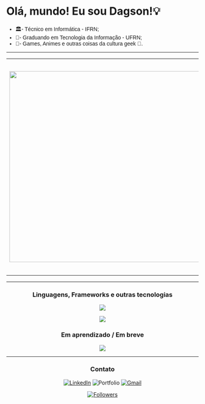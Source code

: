  # Olá, mundo! Eu sou Dagson!💡
<ul style="font-family: Arial, sans-serif">
    <li>🏛️- Técnico em Informática - IFRN;</li>
    <li>🤖- Graduando em Tecnologia da Informação - UFRN;</li>
    <li>🚀- Games, Animes e outras coisas da cultura geek 🖖.</li>
</ul>

<div align = "center">

---

  <table>
    <tr>
        <td><img width="500px" align="center" src="https://github-readme-stats.vercel.app/api?username=Dags0n&theme=dark" /></td>
        <td><img width="560px" align="center" src="https://github-readme-stats.vercel.app/api/top-langs/?username=Dags0n&hide=html&layout=compact&theme=dark" /></td>
    </tr>   
  </table>

---

### Linguagens, Frameworks e outras tecnologias
<p>
  <a href="https://skillicons.dev">
    <img src="https://skillicons.dev/icons?i=html,css,js,php,mysql" />
  </a>
</p>

<p>
  <a href="https://skillicons.dev">
    <img src="https://skillicons.dev/icons?i=git,c,bootstrap,py,haskell" />
  </a>
</p>


### Em aprendizado / Em breve
<p>
  <a href="https://skillicons.dev">
    <img src="https://skillicons.dev/icons?i=laravel,ts,angular,java,spring,react" />
  </a>
</p>

---

### Contato

[![LinkedIn](https://img.shields.io/badge/LinkedIn-0077B5?style=for-the-badge&logo=linkedin&logoColor=white)](https://www.linkedin.com/in/dagson1?lipi=urn%3Ali%3Apage%3Ad_flagship3_profile_view_base_contact_details%3Bo1UUuXU0R%2BiFslf43DrDtA%3D%3D)
![Portfolio](https://img.shields.io/badge/Portfolio-%23000000.svg?style=for-the-badge&logo=firefox&logoColor=#FF7139)
[![Gmail](https://img.shields.io/badge/Gmail-D14836?style=for-the-badge&logo=gmail&logoColor=white)](mailto:dagson.g.01@gmail.com)

[![Followers](https://img.shields.io/github/followers/Dags0n?style=social)]()

</div>
